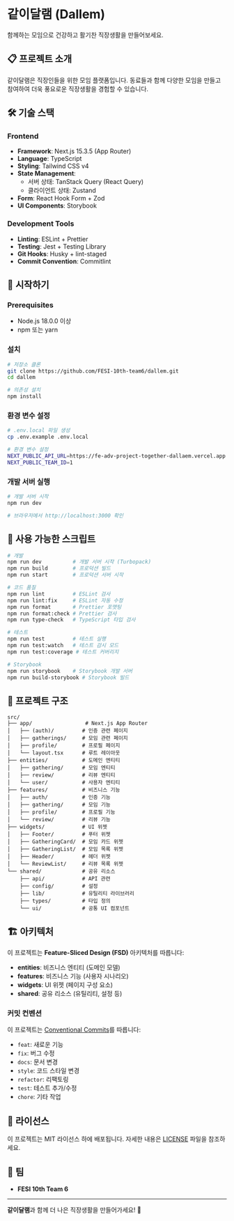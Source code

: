 # 같이달램 (Dallem)

함께하는 모임으로 건강하고 활기찬 직장생활을 만들어보세요.

## 📋 프로젝트 소개

같이달램은 직장인들을 위한 모임 플랫폼입니다. 동료들과 함께 다양한 모임을 만들고 참여하여 더욱 풍요로운 직장생활을 경험할 수 있습니다.

## 🛠 기술 스택

### Frontend

- **Framework**: Next.js 15.3.5 (App Router)
- **Language**: TypeScript
- **Styling**: Tailwind CSS v4
- **State Management**:
  - 서버 상태: TanStack Query (React Query)
  - 클라이언트 상태: Zustand
- **Form**: React Hook Form + Zod
- **UI Components**: Storybook

### Development Tools

- **Linting**: ESLint + Prettier
- **Testing**: Jest + Testing Library
- **Git Hooks**: Husky + lint-staged
- **Commit Convention**: Commitlint

## 🚀 시작하기

### Prerequisites

- Node.js 18.0.0 이상
- npm 또는 yarn

### 설치

```bash
# 저장소 클론
git clone https://github.com/FESI-10th-team6/dallem.git
cd dallem

# 의존성 설치
npm install
```

### 환경 변수 설정

```bash
# .env.local 파일 생성
cp .env.example .env.local

# 환경 변수 설정
NEXT_PUBLIC_API_URL=https://fe-adv-project-together-dallaem.vercel.app
NEXT_PUBLIC_TEAM_ID=1
```

### 개발 서버 실행

```bash
# 개발 서버 시작
npm run dev

# 브라우저에서 http://localhost:3000 확인
```

## 📜 사용 가능한 스크립트

```bash
# 개발
npm run dev          # 개발 서버 시작 (Turbopack)
npm run build        # 프로덕션 빌드
npm run start        # 프로덕션 서버 시작

# 코드 품질
npm run lint         # ESLint 검사
npm run lint:fix     # ESLint 자동 수정
npm run format       # Prettier 포맷팅
npm run format:check # Prettier 검사
npm run type-check   # TypeScript 타입 검사

# 테스트
npm run test         # 테스트 실행
npm run test:watch   # 테스트 감시 모드
npm run test:coverage # 테스트 커버리지

# Storybook
npm run storybook    # Storybook 개발 서버
npm run build-storybook # Storybook 빌드
```

## 📁 프로젝트 구조

```
src/
├── app/                 # Next.js App Router
│   ├── (auth)/         # 인증 관련 페이지
│   ├── gatherings/     # 모임 관련 페이지
│   ├── profile/        # 프로필 페이지
│   └── layout.tsx      # 루트 레이아웃
├── entities/           # 도메인 엔티티
│   ├── gathering/      # 모임 엔티티
│   ├── review/         # 리뷰 엔티티
│   └── user/           # 사용자 엔티티
├── features/           # 비즈니스 기능
│   ├── auth/           # 인증 기능
│   ├── gathering/      # 모임 기능
│   ├── profile/        # 프로필 기능
│   └── review/         # 리뷰 기능
├── widgets/            # UI 위젯
│   ├── Footer/         # 푸터 위젯
│   ├── GatheringCard/  # 모임 카드 위젯
│   ├── GatheringList/  # 모임 목록 위젯
│   ├── Header/         # 헤더 위젯
│   └── ReviewList/     # 리뷰 목록 위젯
└── shared/             # 공유 리소스
    ├── api/            # API 관련
    ├── config/         # 설정
    ├── lib/            # 유틸리티 라이브러리
    ├── types/          # 타입 정의
    └── ui/             # 공통 UI 컴포넌트
```

## 🏗 아키텍처

이 프로젝트는 **Feature-Sliced Design (FSD)** 아키텍처를 따릅니다:

- **entities**: 비즈니스 엔티티 (도메인 모델)
- **features**: 비즈니스 기능 (사용자 시나리오)
- **widgets**: UI 위젯 (페이지 구성 요소)
- **shared**: 공유 리소스 (유틸리티, 설정 등)

### 커밋 컨벤션

이 프로젝트는 [Conventional Commits](https://www.conventionalcommits.org/)를 따릅니다:

- `feat`: 새로운 기능
- `fix`: 버그 수정
- `docs`: 문서 변경
- `style`: 코드 스타일 변경
- `refactor`: 리팩토링
- `test`: 테스트 추가/수정
- `chore`: 기타 작업

## 📄 라이선스

이 프로젝트는 MIT 라이선스 하에 배포됩니다. 자세한 내용은 [LICENSE](LICENSE) 파일을 참조하세요.

## 👥 팀

- **FESI 10th Team 6**

---

**같이달램**과 함께 더 나은 직장생활을 만들어가세요! 🚀
